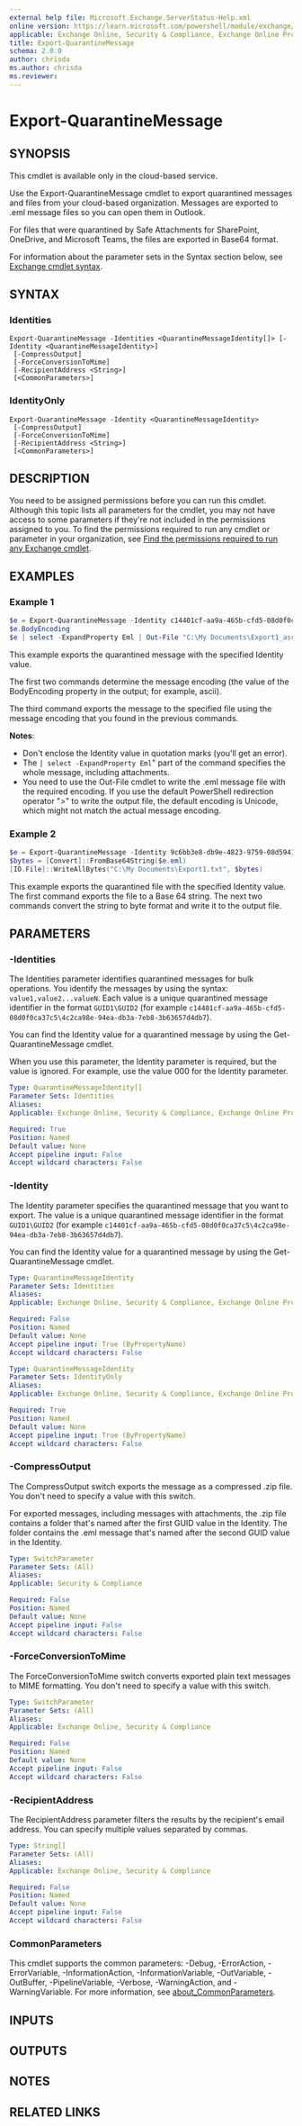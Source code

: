 ```yaml
---
external help file: Microsoft.Exchange.ServerStatus-Help.xml
online version: https://learn.microsoft.com/powershell/module/exchange/export-quarantinemessage
applicable: Exchange Online, Security & Compliance, Exchange Online Protection
title: Export-QuarantineMessage
schema: 2.0.0
author: chrisda
ms.author: chrisda
ms.reviewer:
---
```


# Export-QuarantineMessage

## SYNOPSIS
This cmdlet is available only in the cloud-based service.

Use the Export-QuarantineMessage cmdlet to export quarantined messages and files from your cloud-based organization. Messages are exported to .eml message files so you can open them in Outlook.

For files that were quarantined by Safe Attachments for SharePoint, OneDrive, and Microsoft Teams, the files are exported in Base64 format.

For information about the parameter sets in the Syntax section below, see [Exchange cmdlet syntax](https://learn.microsoft.com/powershell/exchange/exchange-cmdlet-syntax).

## SYNTAX

### Identities
```
Export-QuarantineMessage -Identities <QuarantineMessageIdentity[]> [-Identity <QuarantineMessageIdentity>]
 [-CompressOutput]
 [-ForceConversionToMime]
 [-RecipientAddress <String>]
 [<CommonParameters>]
```

### IdentityOnly
```
Export-QuarantineMessage -Identity <QuarantineMessageIdentity>
 [-CompressOutput]
 [-ForceConversionToMime]
 [-RecipientAddress <String>]
 [<CommonParameters>]
```

## DESCRIPTION
You need to be assigned permissions before you can run this cmdlet. Although this topic lists all parameters for the cmdlet, you may not have access to some parameters if they're not included in the permissions assigned to you. To find the permissions required to run any cmdlet or parameter in your organization, see [Find the permissions required to run any Exchange cmdlet](https://learn.microsoft.com/powershell/exchange/find-exchange-cmdlet-permissions).

## EXAMPLES

### Example 1
```powershell
$e = Export-QuarantineMessage -Identity c14401cf-aa9a-465b-cfd5-08d0f0ca37c5\4c2ca98e-94ea-db3a-7eb8-3b63657d4db7
$e.BodyEncoding
$e | select -ExpandProperty Eml | Out-File "C:\My Documents\Export1_ascii.eml" -Encoding ascii
```

This example exports the quarantined message with the specified Identity value.

The first two commands determine the message encoding (the value of the BodyEncoding property in the output; for example, ascii).

The third command exports the message to the specified file using the message encoding that you found in the previous commands.

**Notes**:

- Don't enclose the Identity value in quotation marks (you'll get an error).
- The `| select -ExpandProperty Eml`" part of the command specifies the whole message, including attachments.
- You need to use the Out-File cmdlet to write the .eml message file with the required encoding. If you use the default PowerShell redirection operator ">" to write the output file, the default encoding is Unicode, which might not match the actual message encoding.

### Example 2
```powershell
$e = Export-QuarantineMessage -Identity 9c6bb3e8-db9e-4823-9759-08d594179bd3\7fec89fe-41b0-ae67-4887-5bede017d111
$bytes = [Convert]::FromBase64String($e.eml)
[IO.File]::WriteAllBytes("C:\My Documents\Export1.txt", $bytes)
```

This example exports the quarantined file with the specified Identity value. The first command exports the file to a Base 64 string. The next two commands convert the string to byte format and write it to the output file.

## PARAMETERS

### -Identities
The Identities parameter identifies quarantined messages for bulk operations. You identify the messages by using the syntax: `value1,value2...valueN`. Each value is a unique quarantined message identifier in the format `GUID1\GUID2` (for example `c14401cf-aa9a-465b-cfd5-08d0f0ca37c5\4c2ca98e-94ea-db3a-7eb8-3b63657d4db7`).

You can find the Identity value for a quarantined message by using the Get-QuarantineMessage cmdlet.

When you use this parameter, the Identity parameter is required, but the value is ignored. For example, use the value 000 for the Identity parameter.

```yaml
Type: QuarantineMessageIdentity[]
Parameter Sets: Identities
Aliases:
Applicable: Exchange Online, Security & Compliance, Exchange Online Protection

Required: True
Position: Named
Default value: None
Accept pipeline input: False
Accept wildcard characters: False
```

### -Identity
The Identity parameter specifies the quarantined message that you want to export. The value is a unique quarantined message identifier in the format `GUID1\GUID2` (for example `c14401cf-aa9a-465b-cfd5-08d0f0ca37c5\4c2ca98e-94ea-db3a-7eb8-3b63657d4db7`).

You can find the Identity value for a quarantined message by using the Get-QuarantineMessage cmdlet.

```yaml
Type: QuarantineMessageIdentity
Parameter Sets: Identities
Aliases:
Applicable: Exchange Online, Security & Compliance, Exchange Online Protection

Required: False
Position: Named
Default value: None
Accept pipeline input: True (ByPropertyName)
Accept wildcard characters: False
```

```yaml
Type: QuarantineMessageIdentity
Parameter Sets: IdentityOnly
Aliases:
Applicable: Exchange Online, Security & Compliance, Exchange Online Protection

Required: True
Position: Named
Default value: None
Accept pipeline input: True (ByPropertyName)
Accept wildcard characters: False
```

### -CompressOutput
The CompressOutput switch exports the message as a compressed .zip file. You don't need to specify a value with this switch.

For exported messages, including messages with attachments, the .zip file contains a folder that's named after the first GUID value in the Identity. The folder contains the .eml message that's named after the second GUID value in the Identity.

```yaml
Type: SwitchParameter
Parameter Sets: (All)
Aliases:
Applicable: Security & Compliance

Required: False
Position: Named
Default value: None
Accept pipeline input: False
Accept wildcard characters: False
```

### -ForceConversionToMime
The ForceConversionToMime switch converts exported plain text messages to MIME formatting. You don't need to specify a value with this switch.

```yaml
Type: SwitchParameter
Parameter Sets: (All)
Aliases:
Applicable: Exchange Online, Security & Compliance

Required: False
Position: Named
Default value: None
Accept pipeline input: False
Accept wildcard characters: False
```

### -RecipientAddress
The RecipientAddress parameter filters the results by the recipient's email address. You can specify multiple values separated by commas.

```yaml
Type: String[]
Parameter Sets: (All)
Aliases:
Applicable: Exchange Online, Security & Compliance

Required: False
Position: Named
Default value: None
Accept pipeline input: False
Accept wildcard characters: False
```

### CommonParameters
This cmdlet supports the common parameters: -Debug, -ErrorAction, -ErrorVariable, -InformationAction, -InformationVariable, -OutVariable, -OutBuffer, -PipelineVariable, -Verbose, -WarningAction, and -WarningVariable. For more information, see [about_CommonParameters](https://go.microsoft.com/fwlink/p/?LinkID=113216).

## INPUTS

## OUTPUTS

## NOTES

## RELATED LINKS
